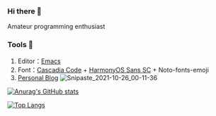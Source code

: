 ### Hi there 👋

Amateur programming enthusiast

### Tools 🔧

1. Editor：[Emacs](https://www.gnu.org/software/emacs/)
2. Font：[Cascadia Code](https://github.com/microsoft/cascadia-code) + [HarmonyOS Sans SC](https://gitee.com/openharmony) + Noto-fonts-emoji
3. [Personal Blog](tomoemami.github.io/blog/)
![Snipaste_2021-10-26_00-11-36](https://user-images.githubusercontent.com/16950305/138731841-9ffde346-2d7d-42b2-a746-75913e7ba72c.png)

[![Anurag's GitHub stats](https://github-readme-stats.vercel.app/api?username=TomoeMami&show_icons=true&theme=gruvbox)](https://github.com/anuraghazra/github-readme-stats)

[![Top Langs](https://github-readme-stats.vercel.app/api/top-langs/?username=TomoeMami&layout=compact)](https://github.com/anuraghazra/github-readme-stats)
